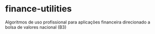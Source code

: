 # finance-utilities
Algoritmos de uso profissional para aplicações financeira direcionado a bolsa de valores nacional (B3)
